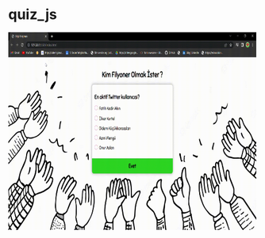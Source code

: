 # quiz_js

<p><img align="left" alt="gif" src="https://github.com/user-beti/quiz_js/blob/main/Bilgi-Yar%C4%B1%C5%9Fmas%C4%B1-Google-Chrome-2023-04-30-01-07-39.gif" width="500" height="400" /></p>
